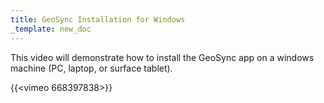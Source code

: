 ```yaml
---
title: GeoSync Installation for Windows
_template: new_doc
---
```



This video will demonstrate how to install the GeoSync app on a windows machine (PC, laptop, or surface tablet).

{{<vimeo 668397838>}} 
